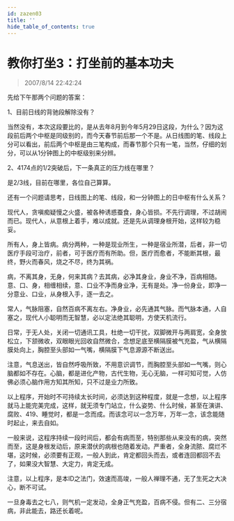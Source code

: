 ```yaml
---
id: zazen03
title: ''
hide_table_of_contents: true
---
```


# 教你打坐3：打坐前的基本功夫

> 2007/8/14 22:42:24

<div style={{color: '#FF0000', fontSize: '16px', fontWeight: 'bold'}}>

先给下午那两个问题的答案：
 
1、目前日线的背驰段解除没有？
 
当然没有，本次这段要比的，是从去年8月到今年5月29日这段，为什么？因为这段前后两个中枢是同级别的，而今天春节前后那一个不是。从日线图的笔、线段上分可以看出，前后两个中枢是由三笔构成，而春节那个只有一笔，当然，仔细的划分，可以从1分钟图上的中枢级别来分辨。
 
2、4174点的1/2突破后，下一条真正的压力线在哪里？
 
是2/3线，目前在哪里，各位自己算算。

还有一个问题请思考，日线图上的笔、线段，和一分钟图上的日中枢有什么关系？

</div> 

现代人，贪嗔痴疑慢之火盛，被各种诱惑蚕食，身心皆损。不先行调理，不过胡闹而已。现代人，从意根上着手，难以成就。还是先从调理身根开始，这样较为稳妥。

所有人，身上皆病。病分两种，一种是现业所生，一种是宿业所潜，后者，非一切医疗手段可治疗，前者，可于医疗而有所助。但，医疗而愈者，不能断其根，最终，野火而春风，烧之不尽，终为其祸。

病，不离其身，无身，何来其病？去其病，必净其身业，身业不净，百病相随。意、口、身，相缠相续，意、口业不净而身业净，无有是处。净一份身业，即净一分意业、口业，从身根入手，逐一去之。

常人，气脉阻塞，自然百病不离左右。净身业，必先通其气脉。而气脉本通，人自塞之，现代人小聪明而无智慧，必以定法绝其聪明，方使天机流行。

日常，于无人处，关闭一切通讯工具，杜绝一切干扰，双脚微开与两肩宽，全身放松立，下颔微收，双眼眼光回收自然微合，念想足底至横隔膜被气充盈，气从横隔膜处向上，胸腔至头部如一气嘴，横隔膜下气息源源不断送出。

注意，气息送出，皆自然呼吸所致，不用意识调节，而胸腔至头部如一气嘴，则心脑都如不存在。心脑，都是进化产物，古代生物，无心无脑，一样可知可觉，人仿佛必须心脑作用方知其所知，只不过是业力所致。

以上程序，开始时不可持续太长时间，必须达到这种程度，就是一念想，以上程序就马上能完美完成，这样，就无须专门站立，什么姿势、什么时候，甚至在演讲、腐败、419、睡觉时，都是一念而成。而该念可以一念万年，万年一念，该念能随时起止，来去自如。

一般来说，这程序持续一段时间后，都会有病而至，特别那些从来没有的病，突然而至，这是身根发动后，原来潜伏的病根也随着发动。严重者，全身流脓、腐烂不堪，这时候，必须要有正观，一般人到此，肯定都回头而去，或者连回都回不去了，如果没大智慧、大定力，肯定无成。

注意，以上程序，是本ID之法门，效速而高竣，一般人禅理不通，无了生死之大决心，断不可试。

一旦身毒去之七八，则气机一定发动，全身正气充盈，百病不侵。但有二、三分宿病，非此能去，路还长着呢。